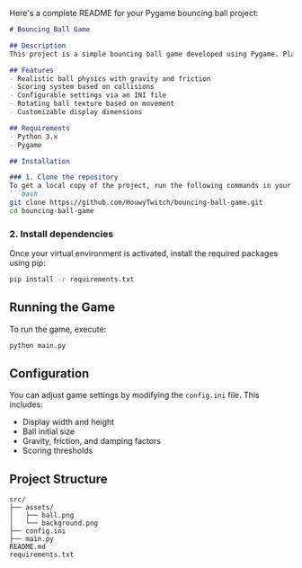 Here's a complete README for your Pygame bouncing ball project:

```markdown
# Bouncing Ball Game

## Description
This project is a simple bouncing ball game developed using Pygame. Players interact with a ball that responds to gravity, damping, and friction. The goal is to score points by colliding the ball with the walls and the ground. The game features a visually appealing effect where the ball leaves a trail as it moves.

## Features
- Realistic ball physics with gravity and friction
- Scoring system based on collisions
- Configurable settings via an INI file
- Rotating ball texture based on movement
- Customizable display dimensions

## Requirements
- Python 3.x
- Pygame

## Installation

### 1. Clone the repository
To get a local copy of the project, run the following commands in your terminal:
```bash
git clone https://github.com/HouwyTwitch/bouncing-ball-game.git
cd bouncing-ball-game
```

### 2. Install dependencies
Once your virtual environment is activated, install the required packages using pip:
```bash
pip install -r requirements.txt
```

## Running the Game
To run the game, execute:
```bash
python main.py
```

## Configuration
You can adjust game settings by modifying the `config.ini` file. This includes:
- Display width and height
- Ball initial size
- Gravity, friction, and damping factors
- Scoring thresholds

## Project Structure
```
src/
├── assets/
│   ├── ball.png
│   └── background.png
├── config.ini
├── main.py
README.md
requirements.txt
